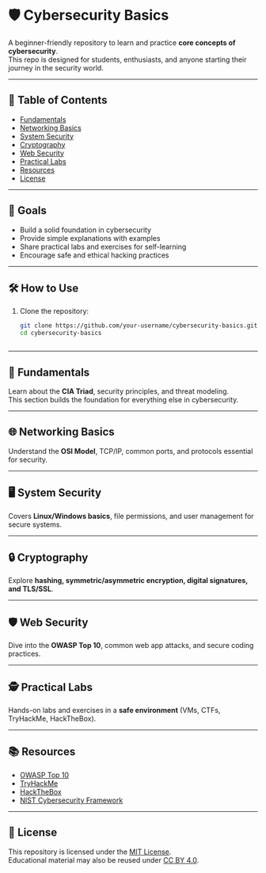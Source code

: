 

# 🛡️ Cybersecurity Basics  


A beginner-friendly repository to learn and practice **core concepts of cybersecurity**.  
This repo is designed for students, enthusiasts, and anyone starting their journey in the security world.  

---
## 📑 Table of Contents  
- [Fundamentals](#fundamentals)  
- [Networking Basics](#networking-basics)  
- [System Security](#system-security)  
- [Cryptography](#cryptography)  
- [Web Security](#web-security)  
- [Practical Labs](#practical-labs)  
- [Resources](#resources)  
- [License](#license)  


---

## 🚀 Goals  
- Build a solid foundation in cybersecurity  
- Provide simple explanations with examples  
- Share practical labs and exercises for self-learning  
- Encourage safe and ethical hacking practices  

---

## 🛠️ How to Use  
1. Clone the repository:  
   ```bash
   git clone https://github.com/your-username/cybersecurity-basics.git
   cd cybersecurity-basics



---

## 🔑 Fundamentals  
Learn about the **CIA Triad**, security principles, and threat modeling.  
This section builds the foundation for everything else in cybersecurity.  

---

## 🌐 Networking Basics  
Understand the **OSI Model**, TCP/IP, common ports, and protocols essential for security.  

---

## 🖥️ System Security  
Covers **Linux/Windows basics**, file permissions, and user management for secure systems.  

---

## 🔒 Cryptography  
Explore **hashing, symmetric/asymmetric encryption, digital signatures, and TLS/SSL**.  

---

## 🛡️ Web Security  
Dive into the **OWASP Top 10**, common web app attacks, and secure coding practices.  

---

## 🕵️ Practical Labs  
Hands-on labs and exercises in a **safe environment** (VMs, CTFs, TryHackMe, HackTheBox).  

---

## 📚 Resources  
- [OWASP Top 10](https://owasp.org/www-project-top-ten/)  
- [TryHackMe](https://tryhackme.com/)  
- [HackTheBox](https://www.hackthebox.com/)  
- [NIST Cybersecurity Framework](https://www.nist.gov/cyberframework)  

---

## 📜 License  
This repository is licensed under the [MIT License](./LICENSE).  
Educational material may also be reused under [CC BY 4.0](https://creativecommons.org/licenses/by/4.0/).  
